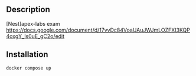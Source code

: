 ## Description

[Nest]apex-labs exam https://docs.google.com/document/d/17vvDc84VoaUAuJWJmLOZFXI3KQP4oxgY_ls0uE_gC2o/edit

## Installation

```bash
docker compose up
```


